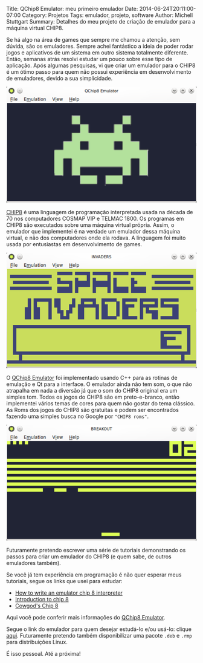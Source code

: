 Title: QChip8 Emulator: meu primeiro emulador
Date: 2014-06-24T20:11:00-07:00
Category: Projetos
Tags: emulador, projeto, software
Author: Michell Stuttgart
Summary: Detalhes do meu projeto de criação de emulador para a máquina virtual CHIP8.

Se há algo na área de games que sempre me chamou a atenção, sem dúvida, são os emuladores. Sempre achei fantástico a ideia de poder rodar jogos e aplicativos de um sistema em outro sistema totalmente diferente. Então, semanas atrás resolvi estudar um pouco sobre esse tipo de aplicação. Após algumas pesquisas, vi que criar um emulador para o CHIP8 é um ótimo passo para quem não possui experiência em desenvolvimento de emuladores, devido a sua simplicidade.

![](images/mstuttgart/snapshot_8.png)

[CHIP8](http://en.wikipedia.org/wiki/CHIP-8) é uma linguagem de programação interpretada usada na década de 70 nos computadores COSMAP VIP e TELMAC 1800. Os programas em CHIP8 são executados sobre uma máquina virtual própria. Assim, o emulador que implementei é na verdade um emulador dessa máquina virtual, e não dos computadores onde ela rodava. A linguagem foi muito usada por entusiastas em desenvolvimento de games.

![](images/mstuttgart/snapshot_9.png)

O [QChip8 Emulator](https://github.com/mstuttgart/qchip8-emulator) foi implementado usando C++ para as rotinas de emulação e Qt para a interface. O emulador ainda não tem som, o que não atrapalha em nada a diversão já que o som do CHIP8 original era um simples tom.  Todos os jogos do CHIP8 são em preto-e-branco, então implementei vários temas de cores para quem não gostar do tema clássico. As Roms dos jogos do CHIP8 são gratuitas e podem ser encontrados fazendo uma simples busca no Google por `"CHIP8 roms"`.

![](images/mstuttgart/snapshot_10.png)

Futuramente pretendo escrever uma série de tutoriais demonstrando os passos para criar um emulador do CHIP8 (e quem sabe, de outros emuladores também).

Se você já tem experiência em programação é não quer esperar meus tutoriais, segue os links que usei para estudar:

* [How to write an emulator chip 8 interpreter](http://www.multigesture.net/articles/how-to-write-an-emulator-chip-8-interpreter/)
* [Introduction to chip 8](http://www.emulator101.com.s3-website-us-east-1.amazonaws.com/introduction-to-chip-8/)
* [Cowgod's Chip 8](http://devernay.free.fr/hacks/chip8/C8TECH10.HTM)

Aqui você pode conferir mais informações do [QChip8 Emulator](https://github.com/mstuttgart/qchip8-emulator).

Segue o link do emulador para quem desejar estudá-lo e/ou usá-lo: clique [aqui](https://github.com/mstuttgart/qchip8-emulator).
Futuramente pretendo também disponibilizar uma pacote `.deb` e `.rmp` para distribuições Linux.

É isso pessoal. Até a próxima!
